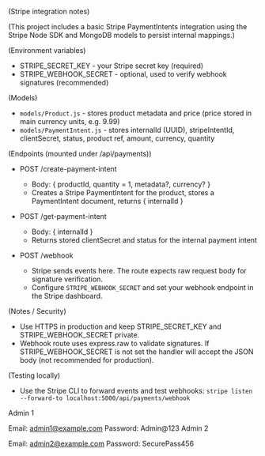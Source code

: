(Stripe integration notes)

(This project includes a basic Stripe PaymentIntents integration using the Stripe Node SDK and MongoDB models to persist internal mappings.)

(Environment variables)
- STRIPE_SECRET_KEY - your Stripe secret key (required)
- STRIPE_WEBHOOK_SECRET - optional, used to verify webhook signatures (recommended)

(Models)
- `models/Product.js` - stores product metadata and price (price stored in main currency units, e.g. 9.99)
- `models/PaymentIntent.js` - stores internalId (UUID), stripeIntentId, clientSecret, status, product ref, amount, currency, quantity

(Endpoints (mounted under /api/payments))
- POST /create-payment-intent
	- Body: { productId, quantity = 1, metadata?, currency? }
	- Creates a Stripe PaymentIntent for the product, stores a PaymentIntent document, returns { internalId }

- POST /get-payment-intent
	- Body: { internalId }
	- Returns stored clientSecret and status for the internal payment intent

- POST /webhook
	- Stripe sends events here. The route expects raw request body for signature verification.
	- Configure `STRIPE_WEBHOOK_SECRET` and set your webhook endpoint in the Stripe dashboard.

(Notes / Security)
- Use HTTPS in production and keep STRIPE_SECRET_KEY and STRIPE_WEBHOOK_SECRET private.
- Webhook route uses express.raw to validate signatures. If STRIPE_WEBHOOK_SECRET is not set the handler will accept the JSON body (not recommended for production).

(Testing locally)
- Use the Stripe CLI to forward events and test webhooks: `stripe listen --forward-to localhost:5000/api/payments/webhook`


Admin 1

Email: admin1@example.com
Password: Admin@123
Admin 2

Email: admin2@example.com
Password: SecurePass456

